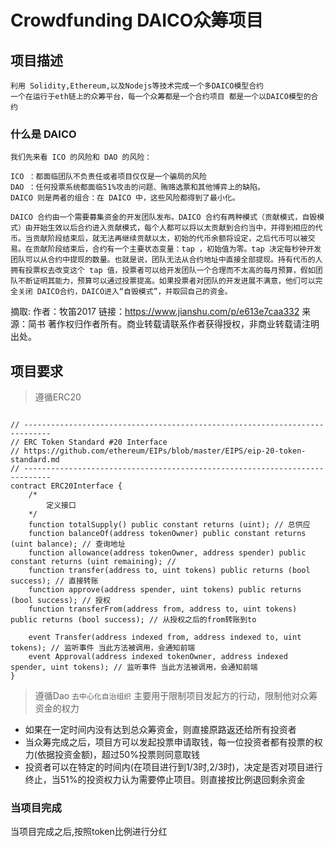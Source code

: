 # Crowdfunding DAICO众筹项目

## 项目描述
	利用 Solidity,Ethereum,以及Nodejs等技术完成一个多DAICO模型合约
	一个在运行于eth链上的众筹平台，每一个众筹都是一个合约项目 都是一个以DAICO模型的合约

### 什么是 DAICO
	我们先来看 ICO 的风险和 DAO 的风险：

	ICO ：都面临团队不负责任或者项目仅仅是一个骗局的风险
	DAO ：任何投票系统都面临51%攻击的问题、贿赂选票和其他博弈上的缺陷。
	DAICO 则是两者的组合：在 DAICO 中，这些风险都得到了最小化。

	DAICO 合约由一个需要募集资金的开发团队发布。DAICO 合约有两种模式（贡献模式，自毁模式）由开始生效以后合约进入贡献模式，每个人都可以将以太贡献到合约当中，并得到相应的代币。当贡献阶段结束后，就无法再继续贡献以太，初始的代币余额将设定，之后代币可以被交易。在贡献阶段结束后，合约有一个主要状态变量：tap ，初始值为零。tap 决定每秒钟开发团队可以从合约中提现的数量。也就是说，团队无法从合约地址中直接全部提现。持有代币的人拥有投票权去改变这个 tap 值，投票者可以给开发团队一个合理而不太高的每月预算，假如团队不断证明其能力，预算可以通过投票提高。如果投票者对团队的开发进展不满意，他们可以完全关闭 DAICO合约，DAICO进入“自毁模式”，并取回自己的资金。
摘取:
	作者：牧笛2017
	链接：https://www.jianshu.com/p/e613e7caa332
	来源：简书
	著作权归作者所有。商业转载请联系作者获得授权，非商业转载请注明出处。

## 项目要求

> 遵循ERC20

```solidity

// ----------------------------------------------------------------------------
// ERC Token Standard #20 Interface
// https://github.com/ethereum/EIPs/blob/master/EIPS/eip-20-token-standard.md
// ----------------------------------------------------------------------------
contract ERC20Interface {
	/*
		定义接口
	*/
    function totalSupply() public constant returns (uint); // 总供应
    function balanceOf(address tokenOwner) public constant returns (uint balance); // 查询地址
    function allowance(address tokenOwner, address spender) public constant returns (uint remaining); // 
    function transfer(address to, uint tokens) public returns (bool success); // 直接转账
    function approve(address spender, uint tokens) public returns (bool success); // 授权
    function transferFrom(address from, address to, uint tokens) public returns (bool success); // 从授权之后的from转账到to 

    event Transfer(address indexed from, address indexed to, uint tokens); // 监听事件 当此方法被调用，会通知前端
    event Approval(address indexed tokenOwner, address indexed spender, uint tokens); // 监听事件 当此方法被调用，会通知前端
}

```

> 遵循Dao `去中心化自治组织`
主要用于限制项目发起方的行动，限制他对众筹资金的权力
- 如果在一定时间内没有达到总众筹资金，则直接原路返还给所有投资者
- 当众筹完成之后，项目方可以发起投票申请取钱，每一位投资者都有投票的权力(依据投资金额)，超过50%投票则同意取钱
- 投资者可以在特定的时间内(在项目进行到1/3时,2/3时)，决定是否对项目进行终止，当51%的投资权力认为需要停止项目。则直接按比例退回剩余资金


### 当项目完成
当项目完成之后,按照token比例进行分红